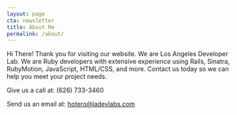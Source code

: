 ```yaml
---
layout: page
cta: newsletter
title: About Me
permalink: /about/
---
```


Hi There! Thank you for visiting our website. We are Los Angeles Developer Lab. We are Ruby developers with extensive experience using Rails, Sinatra, RubyMotion, JavaScript, HTML/CSS, and more. Contact us today so we can help you meet your project needs.

Give us a call at: (626) 733-3460
                                              
Send us an email at: [hotero@ladevlabs.com](mailto:hotero@ladevlabs.com)
      
        

